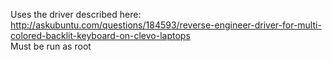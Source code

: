 Uses the driver described here:  
http://askubuntu.com/questions/184593/reverse-engineer-driver-for-multi-colored-backlit-keyboard-on-clevo-laptops  
Must be run as root
